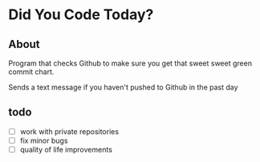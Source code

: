 # Did You Code Today?  

## About  

Program that checks Github to make sure you get that sweet sweet green commit chart.  

Sends a text message if you haven't pushed to Github in the past day  

## todo

- [ ] work with private repositories
- [ ] fix minor bugs
- [ ] quality of life improvements